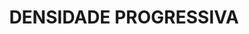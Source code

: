 ---
title: "DENSIDADE PROGRESSIVA"
description: "Melhora a postura da coluna enquanto a pessoa dorme, pois faz a distribuição do peso de forma natural. Previne dores musculares, na coluna, juntas e articulações."
---